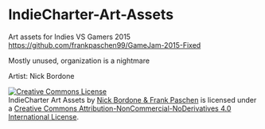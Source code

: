 # IndieCharter-Art-Assets

Art assets for Indies VS Gamers 2015
https://github.com/frankpaschen99/GameJam-2015-Fixed

Mostly unused, organization is a nightmare 

Artist: Nick Bordone

<a rel="license" href="http://creativecommons.org/licenses/by-nc-nd/4.0/"><img alt="Creative Commons License" style="border-width:0" src="https://i.creativecommons.org/l/by-nc-nd/4.0/88x31.png" /></a><br /><span xmlns:dct="http://purl.org/dc/terms/" href="http://purl.org/dc/dcmitype/StillImage" property="dct:title" rel="dct:type">IndieCharter Art Assets</span> by <a xmlns:cc="http://creativecommons.org/ns#" href="http://github.com/frankpaschen99" property="cc:attributionName" rel="cc:attributionURL">Nick Bordone & Frank Paschen</a> is licensed under a <a rel="license" href="http://creativecommons.org/licenses/by-nc-nd/4.0/">Creative Commons Attribution-NonCommercial-NoDerivatives 4.0 International License</a>.
